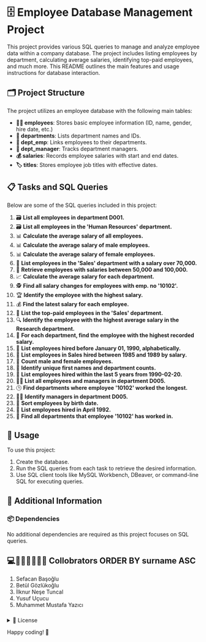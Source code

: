 
# 🗄️ Employee Database Management Project

This project provides various SQL queries to manage and analyze employee data within a company database. The project includes listing employees by department, calculating average salaries, identifying top-paid employees, and much more. This README outlines the main features and usage instructions for database interaction.

## 🗂️ Project Structure

The project utilizes an employee database with the following main tables:
- **🧑‍💼 employees**: Stores basic employee information (ID, name, gender, hire date, etc.)
- **🏢 departments**: Lists department names and IDs.
- **🔗 dept_emp**: Links employees to their departments.
- **👔 dept_manager**: Tracks department managers.
- **💰 salaries**: Records employee salaries with start and end dates.
- **🏷️ titles**: Stores employee job titles with effective dates.

## 📋 Tasks and SQL Queries

Below are some of the SQL queries included in this project:

1. 🗃️ **List all employees in department D001.**
2. 🗃️ **List all employees in the 'Human Resources' department.**
3. 📊 **Calculate the average salary of all employees.**
4. 📊 **Calculate the average salary of male employees.**
5. 📊 **Calculate the average salary of female employees.**
6. 💼 **List employees in the 'Sales' department with a salary over 70,000.**
7. 💸 **Retrieve employees with salaries between 50,000 and 100,000.**
8. 📈 **Calculate the average salary for each department.**
9. 🕵️ **Find all salary changes for employees with emp. no '10102'.**
10. 🏆 **Identify the employee with the highest salary.**
11. 💰 **Find the latest salary for each employee.**
12. 👔 **List the top-paid employees in the 'Sales' department.**
13. 🔍 **Identify the employee with the highest average salary in the Research department.**
14. 🏅 **For each department, find the employee with the highest recorded salary.**
15. 📜 **List employees hired before January 01, 1990, alphabetically.**
16. 📑 **List employees in Sales hired between 1985 and 1989 by salary.**
17. 👥 **Count male and female employees.**
18. 📝 **Identify unique first names and department counts.**
19. 📅 **List employees hired within the last 5 years from 1990-02-20.**
20. 🧑‍💼 **List all employees and managers in department D005.**
21. 🕒 **Find departments where employee '10102' worked the longest.**
22. 🧑‍⚖️ **Identify managers in department D005.**
23. 📆 **Sort employees by birth date.**
24. 📅 **List employees hired in April 1992.**
25. 🏢 **Find all departments that employee '10102' has worked in.**

## 🚀 Usage

To use this project:
1. Create the database.
2. Run the SQL queries from each task to retrieve the desired information.
3. Use SQL client tools like MySQL Workbench, DBeaver, or command-line SQL for executing queries.

## 📌 Additional Information

### 📦 Dependencies
No additional dependencies are required as this project focuses on SQL queries.

## ‍💻👨‍💻👩‍💻👨‍💻 Collobrators ORDER BY surname ASC

1. Sefacan Başoğlu
2. Betül Gözlükoğlu
3. İlknur Neşe Tuncal
4. Yusuf Uçucu
5. Muhammet Mustafa Yazıcı

### 
<details>
<summary>
📜 License
  </summary>
  <br>
This project is open-source and free to use.</details>

Happy coding! 🎉




